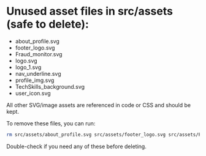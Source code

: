 # Unused asset files in src/assets (safe to delete):

- about_profile.svg
- footer_logo.svg
- Fraud_monitor.svg
- logo.svg
- logo_1.svg
- nav_underline.svg
- profile_img.svg
- TechSkills_background.svg
- user_icon.svg

All other SVG/image assets are referenced in code or CSS and should be kept.

To remove these files, you can run:

```zsh
rm src/assets/about_profile.svg src/assets/footer_logo.svg src/assets/Fraud_monitor.svg src/assets/logo.svg src/assets/logo_1.svg src/assets/nav_underline.svg src/assets/profile_img.svg src/assets/TechSkills_background.svg src/assets/user_icon.svg
```

Double-check if you need any of these before deleting.
